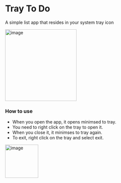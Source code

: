 # Tray To Do
A simple list app that resides in your system tray icon


<img width="231" alt="image" src="https://github.com/revoconner/ToDo/assets/88772846/19663c43-fb1b-42b5-aa51-fdecd5999f66">

### How to use
<ul>
<li>When you open the app, it opens minimsed to tray. </li>
<li>You need to right click on the tray to open it. </li>
<li>When you close it, it minimses to tray again. </li>
<li>To exit, right click on the tray and select exit. </li>
</ul>
<img width="107" alt="image" src="https://github.com/revoconner/ToDo/assets/88772846/480c8db7-cc00-4f35-b4f4-f3e67fbd25cb">
